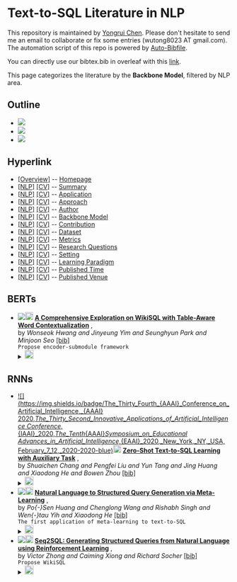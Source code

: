 # Text-to-SQL Literature in NLP 
This repository is maintained by [Yongrui Chen](). Please don't hesitate to send me an email to collaborate or fix some entries (wutong8023 AT gmail.com). 
The automation script of this repo is powered by [Auto-Bibfile](https://github.com/wutong8023/Auto-Bibfile.git).

You can directly use our bibtex.bib in overleaf with this [link]().

This page categorizes the literature by the **Backbone Model**, filtered by NLP area.

## Outline 
- [![](https://img.shields.io/badge/Hyperlink-blue)](https://github.com/bahuia/Awesome_Text_to_SQL/blob/master/text2sql4nlp/backbone_model/README.md#hyperlink)
- [![](https://img.shields.io/badge/BERTs-1-blue)](https://github.com/bahuia/Awesome_Text_to_SQL/blob/master/text2sql4nlp/backbone_model/README.md#berts)
- [![](https://img.shields.io/badge/RNNs-3-blue)](https://github.com/bahuia/Awesome_Text_to_SQL/blob/master/text2sql4nlp/backbone_model/README.md#rnns)
## Hyperlink 
- [[Overview]](https://github.com/bahuia/Awesome_Text_to_SQL/blob/master/README.md) -- [Homepage](https://github.com/bahuia/Awesome_Text_to_SQL/blob/master/README.md)
- [[NLP]](https://github.com/bahuia/Awesome_Text_to_SQL/blob/master/text2sql4nlp/./)  [[CV]](https://github.com/bahuia/Awesome_Text_to_SQL/blob/master/text2sql4cv/./) -- [Summary](https://github.com/bahuia/Awesome_Text_to_SQL/blob/master/text2sql4all/./)
- [[NLP]](https://github.com/bahuia/Awesome_Text_to_SQL/blob/master/text2sql4nlp/application)  [[CV]](https://github.com/bahuia/Awesome_Text_to_SQL/blob/master/text2sql4cv/application) -- [Application](https://github.com/bahuia/Awesome_Text_to_SQL/blob/master/text2sql4all/application)
- [[NLP]](https://github.com/bahuia/Awesome_Text_to_SQL/blob/master/text2sql4nlp/approach)  [[CV]](https://github.com/bahuia/Awesome_Text_to_SQL/blob/master/text2sql4cv/approach) -- [Approach](https://github.com/bahuia/Awesome_Text_to_SQL/blob/master/text2sql4all/approach)
- [[NLP]](https://github.com/bahuia/Awesome_Text_to_SQL/blob/master/text2sql4nlp/author)  [[CV]](https://github.com/bahuia/Awesome_Text_to_SQL/blob/master/text2sql4cv/author) -- [Author](https://github.com/bahuia/Awesome_Text_to_SQL/blob/master/text2sql4all/author)
- [[NLP]](https://github.com/bahuia/Awesome_Text_to_SQL/blob/master/text2sql4nlp/backbone_model)  [[CV]](https://github.com/bahuia/Awesome_Text_to_SQL/blob/master/text2sql4cv/backbone_model) -- [Backbone Model](https://github.com/bahuia/Awesome_Text_to_SQL/blob/master/text2sql4all/backbone_model)
- [[NLP]](https://github.com/bahuia/Awesome_Text_to_SQL/blob/master/text2sql4nlp/contribution)  [[CV]](https://github.com/bahuia/Awesome_Text_to_SQL/blob/master/text2sql4cv/contribution) -- [Contribution](https://github.com/bahuia/Awesome_Text_to_SQL/blob/master/text2sql4all/contribution)
- [[NLP]](https://github.com/bahuia/Awesome_Text_to_SQL/blob/master/text2sql4nlp/dataset)  [[CV]](https://github.com/bahuia/Awesome_Text_to_SQL/blob/master/text2sql4cv/dataset) -- [Dataset](https://github.com/bahuia/Awesome_Text_to_SQL/blob/master/text2sql4all/dataset)
- [[NLP]](https://github.com/bahuia/Awesome_Text_to_SQL/blob/master/text2sql4nlp/metrics)  [[CV]](https://github.com/bahuia/Awesome_Text_to_SQL/blob/master/text2sql4cv/metrics) -- [Metrics](https://github.com/bahuia/Awesome_Text_to_SQL/blob/master/text2sql4all/metrics)
- [[NLP]](https://github.com/bahuia/Awesome_Text_to_SQL/blob/master/text2sql4nlp/research_question)  [[CV]](https://github.com/bahuia/Awesome_Text_to_SQL/blob/master/text2sql4cv/research_question) -- [Research Questions](https://github.com/bahuia/Awesome_Text_to_SQL/blob/master/text2sql4all/research_question)
- [[NLP]](https://github.com/bahuia/Awesome_Text_to_SQL/blob/master/text2sql4nlp/setting)  [[CV]](https://github.com/bahuia/Awesome_Text_to_SQL/blob/master/text2sql4cv/setting) -- [Setting](https://github.com/bahuia/Awesome_Text_to_SQL/blob/master/text2sql4all/setting)
- [[NLP]](https://github.com/bahuia/Awesome_Text_to_SQL/blob/master/text2sql4nlp/supervision)  [[CV]](https://github.com/bahuia/Awesome_Text_to_SQL/blob/master/text2sql4cv/supervision) -- [ Learning Paradigm](https://github.com/bahuia/Awesome_Text_to_SQL/blob/master/text2sql4all/supervision)
- [[NLP]](https://github.com/bahuia/Awesome_Text_to_SQL/blob/master/text2sql4nlp/time)  [[CV]](https://github.com/bahuia/Awesome_Text_to_SQL/blob/master/text2sql4cv/time) -- [Published Time](https://github.com/bahuia/Awesome_Text_to_SQL/blob/master/text2sql4all/time)
- [[NLP]](https://github.com/bahuia/Awesome_Text_to_SQL/blob/master/text2sql4nlp/venue)  [[CV]](https://github.com/bahuia/Awesome_Text_to_SQL/blob/master/text2sql4cv/venue) -- [Published Venue](https://github.com/bahuia/Awesome_Text_to_SQL/blob/master/text2sql4all/venue)

## BERTs

- [![](https://img.shields.io/badge/CoRR-2019-blue)](http://arxiv.org/abs/1902.01069)<a href="https://scholar.google.com.hk/scholar?q=A+Comprehensive+Exploration+on+WikiSQL+with+Table-Aware+Word+Contextualization"><img src="https://img.shields.io/badge/-blue.svg?&logo=google-scholar&logoColor=white" height="18" align="bottom"></a> [**A Comprehensive Exploration on WikiSQL with Table-Aware Word Contextualization**](http://arxiv.org/abs/1902.01069) , <br> by *Wonseok Hwang and
Jinyeung Yim and
Seunghyun Park and
Minjoon Seo* [[bib]](https://github.com/bahuia/Awesome_Text_to_SQL/blob/master/./bibtex.bib#L90-L117) <br>```Propose encoder-submodule framework
```</details><details><summary><img src=https://github.com/bahuia/Awesome_Text_to_SQL/blob/master/scripts/svg/copy_icon.png height="20" align="bottom"></summary><pre>```abs-1902-01069```
## RNNs

- [![](https://img.shields.io/badge/The_Thirty_Fourth_{AAAI}_Conference_on_Artificial_Intelligence,_{AAAI}
2020,_The_Thirty_Second_Innovative_Applications_of_Artificial_Intelligence
Conference,_{IAAI}_2020,_The_Tenth_{AAAI}_Symposium_on_Educational
Advances_in_Artificial_Intelligence,_{EAAI}_2020,_New_York,_NY,_USA,
February_7_12,_2020-2020-blue)](https://aaai.org/ojs/index.php/AAAI/article/view/6246)<a href="https://scholar.google.com.hk/scholar?q=Zero-Shot+Text-to-SQL+Learning+with+Auxiliary+Task"><img src="https://img.shields.io/badge/-blue.svg?&logo=google-scholar&logoColor=white" height="18" align="bottom"></a> [**Zero-Shot Text-to-SQL Learning with Auxiliary Task**](https://aaai.org/ojs/index.php/AAAI/article/view/6246) , <br> by *Shuaichen Chang and
Pengfei Liu and
Yun Tang and
Jing Huang and
Xiaodong He and
Bowen Zhou* [[bib]](https://github.com/bahuia/Awesome_Text_to_SQL/blob/master/./bibtex.bib#L148-L181) <br></details><details><summary><img src=https://github.com/bahuia/Awesome_Text_to_SQL/blob/master/scripts/svg/copy_icon.png height="20" align="bottom"></summary><pre>```ChangLT0HZ20```
- [![](https://img.shields.io/badge/NAACL-2018-blue)](https://doi.org/10.18653/v1/n18-2115)<a href="https://scholar.google.com.hk/scholar?q=Natural+Language+to+Structured+Query+Generation+via+Meta-Learning"><img src="https://img.shields.io/badge/-blue.svg?&logo=google-scholar&logoColor=white" height="18" align="bottom"></a> [**Natural Language to Structured Query Generation via Meta-Learning**](https://doi.org/10.18653/v1/n18-2115) , <br> by *Po{-}Sen Huang and
Chenglong Wang and
Rishabh Singh and
Wen{-}tau Yih and
Xiaodong He* [[bib]](https://github.com/bahuia/Awesome_Text_to_SQL/blob/master/./bibtex.bib#L56-L87) <br>```The first application of meta-learning to text-to-SQL
```</details><details><summary><img src=https://github.com/bahuia/Awesome_Text_to_SQL/blob/master/scripts/svg/copy_icon.png height="20" align="bottom"></summary><pre>```HuangWSYH18```
- [![](https://img.shields.io/badge/CoRR-2017-blue)](http://arxiv.org/abs/1709.00103)<a href="https://scholar.google.com.hk/scholar?q=Seq2SQL:+Generating+Structured+Queries+from+Natural+Language+using+Reinforcement+Learning"><img src="https://img.shields.io/badge/-blue.svg?&logo=google-scholar&logoColor=white" height="18" align="bottom"></a> [**Seq2SQL: Generating Structured Queries from Natural Language using
Reinforcement Learning**](http://arxiv.org/abs/1709.00103) , <br> by *Victor Zhong and
Caiming Xiong and
Richard Socher* [[bib]](https://github.com/bahuia/Awesome_Text_to_SQL/blob/master/./bibtex.bib#L27-L53) <br>```Propose WikiSQL
```</details><details><summary><img src=https://github.com/bahuia/Awesome_Text_to_SQL/blob/master/scripts/svg/copy_icon.png height="20" align="bottom"></summary><pre>```abs-1709-00103```